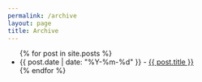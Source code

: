 ```yaml
---
permalink: /archive
layout: page
title: Archive
---
```



<ul>
  {% for post in site.posts %}
    <li>
      {{ post.date | date: "%Y-%m-%d" }} - <a href=".{{ post.url }}">{{ post.title }}</a>
    </li>
  {% endfor %}
</ul>